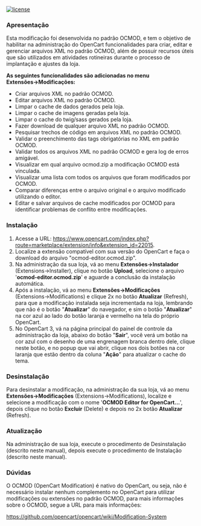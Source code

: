 [![license][licenca-badge]][LICENSE]

### Apresentação

Esta modificação foi desenvolvida no padrão OCMOD, e tem o objetivo de habilitar na administração do OpenCart funcionalidades para criar, editar e gerenciar arquivos XML no padrão OCMOD, além de possuir recursos úteis que são utilizados em atividades rotineiras durante o processo de implantação e ajustes da loja.

**As seguintes funcionalidades são adicionadas no menu Extensões→Modificações:**

- Criar arquivos XML no padrão OCMOD.
- Editar arquivos XML no padrão OCMOD.
- Limpar o cache de dados gerados pela loja.
- Limpar o cache de imagens geradas pela loja.
- Limpar o cache do twig/sass gerados pela loja.
- Fazer download de qualquer arquivo XML no padrão OCMOD.
- Pesquisar trechos de código em arquivos XML no padrão OCMOD.
- Validar o preenchimento das tags obrigatórias no XML em padrão OCMOD.
- Validar todos os arquivos XML no padrão OCMOD e gera log de erros amigável.
- Visualizar em qual arquivo ocmod.zip a modificação OCMOD está vinculada.
- Visualizar uma lista com todos os arquivos que foram modificados por OCMOD.
- Comparar diferenças entre o arquivo original e o arquivo modificado utilizando o editor.
- Editar e salvar arquivos de cache modificados por OCMOD para identificar problemas de conflito entre modificações.

### Instalação

 1. Acesse a URL: https://www.opencart.com/index.php?route=marketplace/extension/info&extension_id=22015.
 2. Localize a extensão compatível com sua versão do OpenCart e faça o download do arquivo "ocmod-editor.ocmod.zip".
 3. Na administração da sua loja, vá ao menu **Extensões→Instalador** (Extensions→Installer), clique no botão **Upload**, selecione o arquivo '**ocmod-editor.ocmod.zip**' e aguarde a conclusão da instalação automática.
 4. Após a instalação, vá ao menu **Extensões→Modificações** (Extensions→Modifications) e clique 2x no botão **Atualizar** (Refresh), para que a modificação instalada seja incrementada na loja, lembrando que não é o botão "**Atualizar**" do navegador, e sim o botão "**Atualizar**" na cor azul ao lado do botão laranja e vermelho na tela do próprio OpenCart.
 5. No OpenCart 3, vá na página principal do painel de controle da administração da loja, abaixo do botão "**Sair**", você verá um botão na cor azul com o desenho de uma engrenagem branca dentro dele, clique neste botão, e no popup que vai abrir, clique nos dois botões na cor laranja que estão dentro da coluna "**Ação**" para atualizar o cache do tema.

### Desinstalação

Para desinstalar a modificação, na administração da sua loja, vá ao menu **Extensões→Modificações** (Extensions→Modifications),  localize e selecione a modificação com o nome '**OCMOD Editor for OpenCart...**', depois clique no botão **Excluir** (Delete) e depois no 2x botão **Atualizar** (Refresh).

### Atualização

Na administração de sua loja, execute o procedimento de Desinstalação (descrito neste manual), depois execute o procedimento de Instalação (descrito neste manual).

### Dúvidas

O OCMOD (OpenCart Modification) é nativo do OpenCart, ou seja, não é necessário instalar nenhum complemento no OpenCart para utilizar modificações ou extensões no padrão OCMOD, para mais informações sobre o OCMOD, segue a URL para mais informações:

https://github.com/opencart/opencart/wiki/Modification-System

[licenca-badge]: https://img.shields.io/badge/licença-GPLv3-blue.svg
[LICENSE]: ./LICENSE
